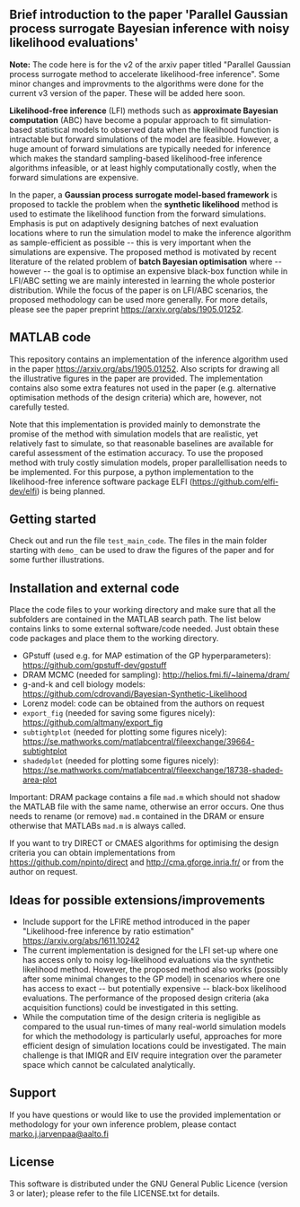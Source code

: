 ## Brief introduction to the paper 'Parallel Gaussian process surrogate Bayesian inference with noisy likelihood evaluations'

**Note:** The code here is for the v2 of the arxiv paper titled "Parallel Gaussian process surrogate method to accelerate likelihood-free inference". Some minor changes and improvments to the algorithms were done for the current v3 version of the paper. These will be added here soon. 

**Likelihood-free inference** (LFI) methods such as **approximate Bayesian computation** (ABC) have become a popular approach to fit simulation-based statistical models to observed data when the likelihood function is intractable but forward simulations of the model are feasible. However, a huge amount of forward simulations are typically needed for inference which makes the standard sampling-based likelihood-free inference algorithms infeasible, or at least highly computationally costly, when the forward simulations are expensive. 

In the paper, a **Gaussian process surrogate model-based framework** is proposed to tackle the problem when the **synthetic likelihood** method is used to estimate the likelihood function from the forward simulations. Emphasis is put on adaptively designing batches of next evaluation locations where to run the simulation model to make the inference algorithm as sample-efficient as possible -- this is very important when the simulations are expensive. The proposed method is motivated by recent literature of the related problem of **batch Bayesian optimisation** where -- however -- the goal is to optimise an expensive black-box function while in LFI/ABC setting we are mainly interested in learning the whole posterior distribution. While the focus of the paper is on LFI/ABC scenarios, the proposed methodology can be used more generally. For more details, please see the paper preprint <https://arxiv.org/abs/1905.01252>. 

## MATLAB code

This repository contains an implementation of the inference algorithm used in the paper <https://arxiv.org/abs/1905.01252>. Also scripts for drawing all the illustrative figures in the paper are provided. The implementation contains also some extra features not used in the paper (e.g. alternative optimisation methods of the design criteria) which are, however, not carefully tested. 

Note that this implementation is provided mainly to demonstrate the promise of the method with simulation models that are realistic, yet relatively fast to simulate, so that reasonable baselines are available for careful assessment of the estimation accuracy. To use the proposed method with truly costly simulation models, proper parallellisation needs to be implemented. For this purpose, a python implementation to the likelihood-free inference software package ELFI (<https://github.com/elfi-dev/elfi>) is being planned. 

## Getting started

Check out and run the file `test_main_code`. The files in the main folder starting with `demo_` can be used to draw the figures of the paper and for some further illustrations.

## Installation and external code

Place the code files to your working directory and make sure that all the subfolders are contained in the MATLAB search path. The list below contains links to some external software/code needed. Just obtain these code packages and place them to the working directory.

* GPstuff (used e.g. for MAP estimation of the GP hyperparameters): <https://github.com/gpstuff-dev/gpstuff>
* DRAM MCMC (needed for sampling): <http://helios.fmi.fi/~lainema/dram/>
* g-and-k and cell biology models: <https://github.com/cdrovandi/Bayesian-Synthetic-Likelihood>
* Lorenz model: code can be obtained from the authors on request
* `export_fig` (needed for saving some figures nicely): <https://github.com/altmany/export_fig>
* `subtightplot` (needed for plotting some figures nicely): <https://se.mathworks.com/matlabcentral/fileexchange/39664-subtightplot>
* `shadedplot` (needed for plotting some figures nicely): <https://se.mathworks.com/matlabcentral/fileexchange/18738-shaded-area-plot>

Important: DRAM package contains a file `mad.m` which should not shadow the MATLAB file with the same name, otherwise an error occurs. One thus needs to rename (or remove) `mad.m` contained in the DRAM or ensure otherwise that MATLABs `mad.m` is always called. 

If you want to try DIRECT or CMAES algorithms for optimising the design criteria you can obtain implementations from <https://github.com/npinto/direct> and <http://cma.gforge.inria.fr/> or from the author on request.

## Ideas for possible extensions/improvements

* Include support for the LFIRE method introduced in the paper "Likelihood-free inference by ratio estimation" <https://arxiv.org/abs/1611.10242>
* The current implementation is designed for the LFI set-up where one has access only to noisy log-likelihood evaluations via the synthetic likelihood method. However, the proposed method also works (possibly after some minimal changes to the GP model) in scenarios where one has access to exact -- but potentially expensive -- black-box likelihood evaluations. The performance of the proposed design criteria (aka acquisition functions) could be investigated in this setting. 
* While the computation time of the design criteria is negligible as compared to the usual run-times of many real-world simulation models for which the methodology is particularly useful, approaches for more efficient design of simulation locations could be investigated. The main challenge is that IMIQR and EIV require integration over the parameter space which cannot be calculated analytically. 

## Support

If you have questions or would like to use the provided implementation or methodology for your own inference problem, please contact <marko.j.jarvenpaa@aalto.fi>

## License

This software is distributed under the GNU General Public Licence (version 3 or later); please refer to the file LICENSE.txt for details.

